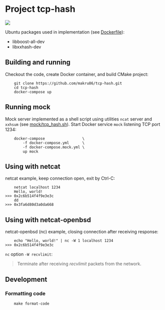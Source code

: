 # Project tcp-hash

![](https://github.com/makru86/tcp-hash/actions/workflows/ubuntu.yml/badge.svg)

Ubuntu packages used in implementation (see [Dockerfile](Dockerfile)):

- libboost-all-dev
- libxxhash-dev

## Building and running

Checkout the code, create Docker container, and build CMake project:

```
    git clone https://github.com/makru86/tcp-hash.git
    cd tcp-hash
    docker-compose up
```

## Running mock

Mock server implemented as a shell script using utilities `ncat` server and `xxhsum`
(see [mock/tcp_hash.sh](mock/tcp_hash.sh)). Start Docker service `mock`  listening TCP port 1234:

```
    docker-compose                 \
        -f docker-compose.yml      \
        -f docker-compose.mock.yml \
        up mock
```

## Using with netcat

netcat example, keep connection open, exit by Ctrl-C:

```
    netcat localhost 1234
    Hello, world!
>>> 0x2c6b514f4f9e3e3c
    dd
>>> 0x3fa6d80d3a0da668
```

## Using with netcat-openbsd

netcat-openbsd (nc) example, closing connection after receiving response:

```
    echo "Hello, world!" | nc -W 1 localhost 1234
>>> 0x2c6b514f4f9e3e3c
```

`nc` option `-W recvlimit`:
> Terminate after receiving *recvlimit* packets from the network.

## Development

### Formatting code

```
    make format-code
```